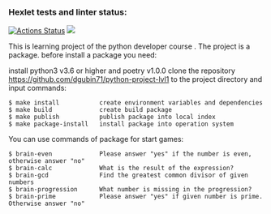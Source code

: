 ### Hexlet tests and linter status:
[![Actions Status](https://github.com/dgubin71/python-project-lvl1/workflows/hexlet-check/badge.svg)](https://github.com/dgubin71/python-project-lvl1/actions)
<a href="https://codeclimate.com/github/codeclimate/codeclimate/maintainability"><img src="https://api.codeclimate.com/v1/badges/a99a88d28ad37a79dbf6/maintainability" /></a>

This is learning project of the  python developer course . 
The project is a package. before  install a package you need:

 install python3 v3.6 or higher and poetry v1.0.0
 clone the repository https://github.com/dgubin71/python-project-lvl1  to the project directory
  and input commands:

    $ make install           create environment variables and dependencies
    $ make build             create build package
    $ make publish           publish package into local index
    $ make package-install   install package into operation system

 You can use  commands of package for start games:

    $ brain-even             Please answer "yes" if the number is even, otherwise answer "no"
    $ brain-calc             What is the result of the expression? 
    $ brain-gcd              Find the greatest common divisor of given numbers
    $ brain-progression      What number is missing in the progression?
    $ brain-prime            Please answer "yes" if given number is prime. Otherwise answer "no"
